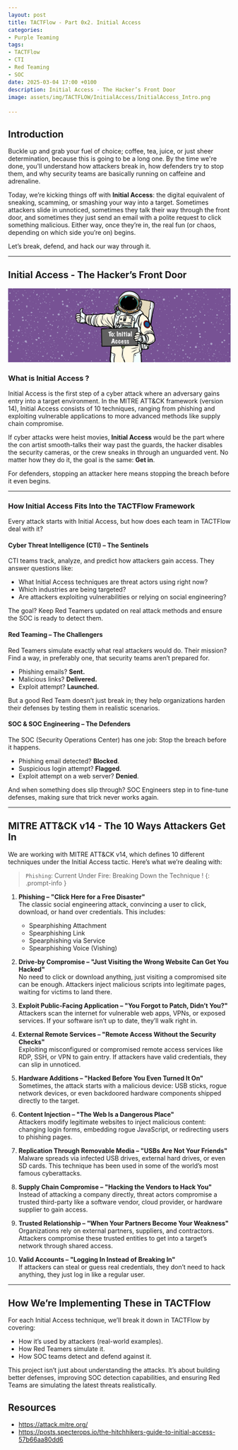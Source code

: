 ```yaml
---
layout: post
title: TACTFlow - Part 0x2. Initial Access
categories:
- Purple Teaming
tags:
- TACTFlow
- CTI
- Red Teaming
- SOC
date: 2025-03-04 17:00 +0100
description: Initial Access - The Hacker’s Front Door
image: assets/img/TACTFLOW/InitialAccess/InitialAccess_Intro.png

---
```


## Introduction
Buckle up and grab your fuel of choice; coffee, tea, juice, or just sheer determination, because this is going to be a long one. By the time we're done, you'll understand how attackers break in, how defenders try to stop them, and why security teams are basically running on caffeine and adrenaline.

Today, we’re kicking things off with **Initial Access**: the digital equivalent of sneaking, scamming, or smashing your way into a target. Sometimes attackers slide in unnoticed, sometimes they talk their way through the front door, and sometimes they just send an email with a polite request to click something malicious. Either way, once they’re in, the real fun (or chaos, depending on which side you’re on) begins.

Let’s break, defend, and hack our way through it.

---

## Initial Access - The Hacker’s Front Door

![InitialAccess](/assets/img/TACTFLOW/InitialAccess/InitialAccess.png)

### What is Initial Access ?
Initial Access is the first step of a cyber attack where an adversary gains entry into a target environment. In the MITRE ATT&CK framework (version 14), Initial Access consists of 10 techniques, ranging from phishing and exploiting vulnerable applications to more advanced methods like supply chain compromise.

If cyber attacks were heist movies, **Initial Access** would be the part where the con artist smooth-talks their way past the guards, the hacker disables the security cameras, or the crew sneaks in through an unguarded vent. No matter how they do it, the goal is the same: **Get in**.

For defenders, stopping an attacker here means stopping the breach before it even begins.

---
### How Initial Access Fits Into the TACTFlow Framework
Every attack starts with Initial Access, but how does each team in TACTFlow deal with it?

#### Cyber Threat Intelligence (CTI) – The Sentinels
CTI teams track, analyze, and predict how attackers gain access. They answer questions like:

- What Initial Access techniques are threat actors using right now?
- Which industries are being targeted?
- Are attackers exploiting vulnerabilities or relying on social engineering?

The goal? Keep Red Teamers updated on real attack methods and ensure the SOC is ready to detect them.

#### Red Teaming – The Challengers
Red Teamers simulate exactly what real attackers would do. Their mission? Find a way, in preferably one, that security teams aren’t prepared for.

- Phishing emails? **Sent.**
- Malicious links? **Delivered.**
- Exploit attempt? **Launched.**

But a good Red Team doesn’t just break in; they help organizations harden their defenses by testing them in realistic scenarios.

#### SOC & SOC Engineering – The Defenders
The SOC (Security Operations Center) has one job: Stop the breach before it happens.

- Phishing email detected? **Blocked**.
- Suspicious login attempt? **Flagged**.
- Exploit attempt on a web server? **Denied**.

And when something does slip through? SOC Engineers step in to fine-tune defenses, making sure that trick never works again.

---

## MITRE ATT&CK v14 - The 10 Ways Attackers Get In
We are working with MITRE ATT&CK v14, which defines 10 different techniques under the Initial Access tactic. Here’s what we’re dealing with:

> `Phishing`: Current Under Fire: Breaking Down the Technique !
{: .prompt-info }
1. **Phishing – "Click Here for a Free Disaster"**  
    The classic social engineering attack, convincing a user to click, download, or hand over credentials. This includes:

    - Spearphishing Attachment
    - Spearphishing Link
    - Spearphishing via Service
    - Spearphishing Voice (Vishing) 

2. **Drive-by Compromise – "Just Visiting the Wrong Website Can Get You Hacked"**   
    No need to click or download anything, just visiting a compromised site can be enough. Attackers inject malicious scripts into legitimate pages, waiting for victims to land there.

3. **Exploit Public-Facing Application – "You Forgot to Patch, Didn’t You?"**   
    Attackers scan the internet for vulnerable web apps, VPNs, or exposed services. If your software isn’t up to date, they’ll walk right in.

4. **External Remote Services – "Remote Access Without the Security Checks"**   
    Exploiting misconfigured or compromised remote access services like RDP, SSH, or VPN to gain entry. If attackers have valid credentials, they can slip in unnoticed.

5. **Hardware Additions – "Hacked Before You Even Turned It On"**   
    Sometimes, the attack starts with a malicious device: USB sticks, rogue network devices, or even backdoored hardware components shipped directly to the target.

6. **Content Injection – "The Web Is a Dangerous Place"**  
    Attackers modify legitimate websites to inject malicious content: changing login forms, embedding rogue JavaScript, or redirecting users to phishing pages.

7. **Replication Through Removable Media – "USBs Are Not Your Friends"**    
    Malware spreads via infected USB drives, external hard drives, or even SD cards. This technique has been used in some of the world’s most famous cyberattacks.

8. **Supply Chain Compromise – "Hacking the Vendors to Hack You"**  
    Instead of attacking a company directly, threat actors compromise a trusted third-party like a software vendor, cloud provider, or hardware supplier to gain access.

9. **Trusted Relationship – "When Your Partners Become Your Weakness"** 
    Organizations rely on external partners, suppliers, and contractors. Attackers compromise these trusted entities to get into a target’s network through shared access.

10. **Valid Accounts – "Logging In Instead of Breaking In"**    
    If attackers can steal or guess real credentials, they don’t need to hack anything, they just log in like a regular user.

---

## How We’re Implementing These in TACTFlow
For each Initial Access technique, we’ll break it down in TACTFlow by covering:
- How it’s used by attackers (real-world examples).
- How Red Teamers simulate it.
- How SOC teams detect and defend against it.

This project isn’t just about understanding the attacks. It’s about building better defenses, improving SOC detection capabilities, and ensuring Red Teams are simulating the latest threats realistically.

## Resources
- <https://attack.mitre.org/>
- <https://posts.specterops.io/the-hitchhikers-guide-to-initial-access-57b66aa80dd6>